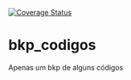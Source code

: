 [![Coverage Status](https://coveralls.io/repos/sipmann/bkp_codigos/badge.svg?branch=master&service=github)](https://coveralls.io/github/sipmann/bkp_codigos?branch=master)

# bkp_codigos
Apenas um bkp de alguns códigos
